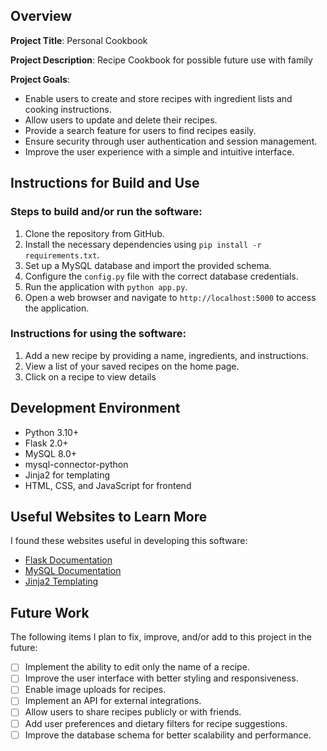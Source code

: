 ## Overview

**Project Title**: Personal Cookbook

**Project Description**:
Recipe Cookbook for possible future use with family

**Project Goals**:
- Enable users to create and store recipes with ingredient lists and cooking instructions.
- Allow users to update and delete their recipes.
- Provide a search feature for users to find recipes easily.
- Ensure security through user authentication and session management.
- Improve the user experience with a simple and intuitive interface.

## Instructions for Build and Use

### Steps to build and/or run the software:
1. Clone the repository from GitHub.
2. Install the necessary dependencies using `pip install -r requirements.txt`.
3. Set up a MySQL database and import the provided schema.
4. Configure the `config.py` file with the correct database credentials.
5. Run the application with `python app.py`.
6. Open a web browser and navigate to `http://localhost:5000` to access the application.

### Instructions for using the software:
1. Add a new recipe by providing a name, ingredients, and instructions.
2. View a list of your saved recipes on the home page.
3. Click on a recipe to view details 


## Development Environment

* Python 3.10+
* Flask 2.0+
* MySQL 8.0+
* mysql-connector-python
* Jinja2 for templating
* HTML, CSS, and JavaScript for frontend

## Useful Websites to Learn More

I found these websites useful in developing this software:

* [Flask Documentation](https://flask.palletsprojects.com/)
* [MySQL Documentation](https://dev.mysql.com/doc/)
* [Jinja2 Templating](https://jinja.palletsprojects.com/)

## Future Work

The following items I plan to fix, improve, and/or add to this project in the future:

* [ ] Implement the ability to edit only the name of a recipe.
* [ ] Improve the user interface with better styling and responsiveness.
* [ ] Enable image uploads for recipes.
* [ ] Implement an API for external integrations.
* [ ] Allow users to share recipes publicly or with friends.
* [ ] Add user preferences and dietary filters for recipe suggestions.
* [ ] Improve the database schema for better scalability and performance.
